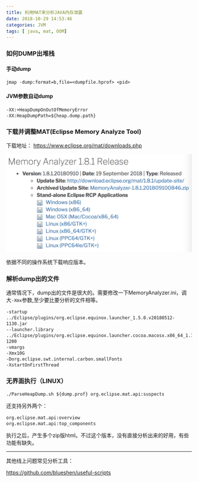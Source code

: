 ```yaml
---
title: 利用MAT来分析JAVA内存泄露
date: 2018-10-29 14:53:46
categories: JVM
tags: [ java, mat, OOM]
---
```


### 如何DUMP出堆栈
#### 手动dump
```shell
jmap -dump:format=b,file=<dumpfile.hprof> <pid>
```

#### JVM参数自动dump

```properties
-XX:+HeapDumpOnOutOfMemoryError
-XX:HeapDumpPath=${heap.dump.path}
```


### 下载并调整MAT(Eclipse Memory Analyze Tool)
下载地址： <https://www.eclipse.org/mat/downloads.php>

![mat](/images/blog/mat/mat-for-java.jpg)

依据不同的操作系统下载响应版本。

<!--more-->
### 解析dump出的文件
通常情况下，dump出的文件是很大的。需要修改一下MemoryAnalyzer.ini，调大`-Xmx`参数,至少要比要分析的文件相等。

```shell
-startup
../Eclipse/plugins/org.eclipse.equinox.launcher_1.5.0.v20180512-1130.jar
--launcher.library
../Eclipse/plugins/org.eclipse.equinox.launcher.cocoa.macosx.x86_64_1.1.700.v20180518-1200
-vmargs
-Xmx10G
-Dorg.eclipse.swt.internal.carbon.smallFonts
-XstartOnFirstThread
```

### 无界面执行（LINUX）

```shell
./ParseHeapDump.sh ${dump.prof} org.eclipse.mat.api:suspects
```

还支持另外两个：
```shell
org.eclipse.mat.api:overview
org.eclipse.mat.api:top_components
```
执行之后，产生多个zip版html。不过这个版本，没有直接分析出来的好用，有些功能有缺失。



---

其他线上问题常见分析工具：

<https://github.com/blueshen/useful-scripts>

